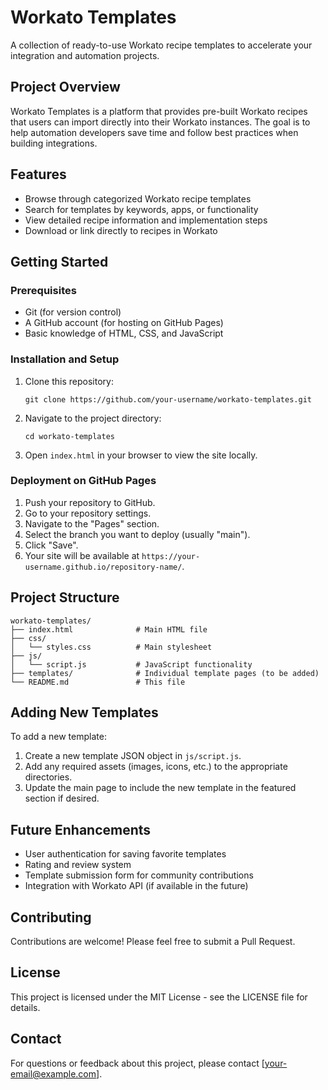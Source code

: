 # Workato Templates

A collection of ready-to-use Workato recipe templates to accelerate your integration and automation projects.

## Project Overview

Workato Templates is a platform that provides pre-built Workato recipes that users can import directly into their Workato instances. The goal is to help automation developers save time and follow best practices when building integrations.

## Features

- Browse through categorized Workato recipe templates
- Search for templates by keywords, apps, or functionality
- View detailed recipe information and implementation steps
- Download or link directly to recipes in Workato

## Getting Started

### Prerequisites

- Git (for version control)
- A GitHub account (for hosting on GitHub Pages)
- Basic knowledge of HTML, CSS, and JavaScript

### Installation and Setup

1. Clone this repository:
   ```
   git clone https://github.com/your-username/workato-templates.git
   ```

2. Navigate to the project directory:
   ```
   cd workato-templates
   ```

3. Open `index.html` in your browser to view the site locally.

### Deployment on GitHub Pages

1. Push your repository to GitHub.
2. Go to your repository settings.
3. Navigate to the "Pages" section.
4. Select the branch you want to deploy (usually "main").
5. Click "Save".
6. Your site will be available at `https://your-username.github.io/repository-name/`.

## Project Structure

```
workato-templates/
├── index.html              # Main HTML file
├── css/
│   └── styles.css          # Main stylesheet
├── js/
│   └── script.js           # JavaScript functionality
├── templates/              # Individual template pages (to be added)
└── README.md               # This file
```

## Adding New Templates

To add a new template:

1. Create a new template JSON object in `js/script.js`.
2. Add any required assets (images, icons, etc.) to the appropriate directories.
3. Update the main page to include the new template in the featured section if desired.

## Future Enhancements

- User authentication for saving favorite templates
- Rating and review system
- Template submission form for community contributions
- Integration with Workato API (if available in the future)

## Contributing

Contributions are welcome! Please feel free to submit a Pull Request.

## License

This project is licensed under the MIT License - see the LICENSE file for details.

## Contact

For questions or feedback about this project, please contact [your-email@example.com].
